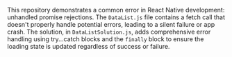 This repository demonstrates a common error in React Native development: unhandled promise rejections. The `DataList.js` file contains a fetch call that doesn't properly handle potential errors, leading to a silent failure or app crash. The solution, in `DataListSolution.js`, adds comprehensive error handling using try...catch blocks and the `finally` block to ensure the loading state is updated regardless of success or failure.